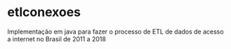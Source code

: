 # etlconexoes
Implementação em java para fazer o processo de ETL de dados de acesso a internet no Brasil de 2011 a 2018
